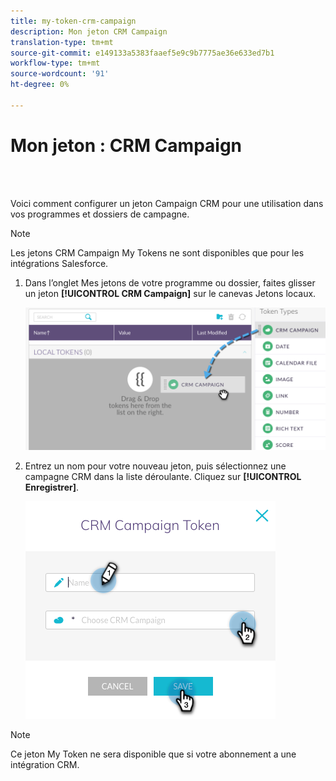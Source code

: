 ```yaml
---
title: my-token-crm-campaign
description: Mon jeton CRM Campaign
translation-type: tm+mt
source-git-commit: e149133a5383faaef5e9c9b7775ae36e633ed7b1
workflow-type: tm+mt
source-wordcount: '91'
ht-degree: 0%

---
```



# Mon jeton : CRM Campaign

<br> 

Voici comment configurer un jeton Campaign CRM pour une utilisation dans vos programmes et dossiers de campagne.

>[!NOTE]
>
>Les jetons CRM Campaign My Tokens ne sont disponibles que pour les intégrations Salesforce.

1. Dans l’onglet Mes jetons de votre programme ou dossier, faites glisser un jeton **[!UICONTROL CRM Campaign]** sur le canevas Jetons locaux.

   ![Image un](/help/sky/assets/my-tokens/my-token-crm-campaign/my-token-crm-campaign-1.png)

2. Entrez un nom pour votre nouveau jeton, puis sélectionnez une campagne CRM dans la liste déroulante. Cliquez sur **[!UICONTROL Enregistrer]**.

   ![Image 2](/help/sky/assets/my-tokens/my-token-crm-campaign/my-token-crm-campaign-2.png)

>[!NOTE]
>
>Ce jeton My Token ne sera disponible que si votre abonnement a une intégration CRM.
